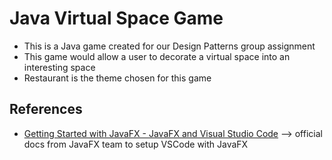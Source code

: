 # Java Virtual Space Game

- This is a Java game created for our Design Patterns group assignment
- This game would allow a user to decorate a virtual space into an interesting space
- Restaurant is the theme chosen for this game

## References

- [Getting Started with JavaFX - JavaFX and Visual Studio Code](https://openjfx.io/openjfx-docs/#IDE-VSCode) --> official docs from JavaFX team to setup VSCode with JavaFX
